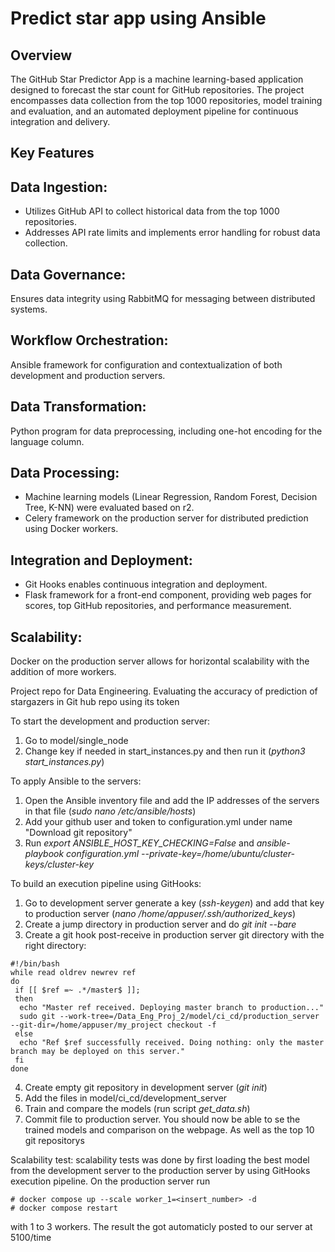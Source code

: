 # Predict star app using Ansible 

## Overview

The GitHub Star Predictor App is a machine learning-based application designed to forecast the star count for GitHub repositories. The project encompasses data collection from the top 1000 repositories, model training and evaluation, and an automated deployment pipeline for continuous integration and delivery.

## Key Features

## Data Ingestion:
* Utilizes GitHub API to collect historical data from the top 1000 repositories.
* Addresses API rate limits and implements error handling for robust data collection.
## Data Governance:
Ensures data integrity using RabbitMQ for messaging between distributed systems.
## Workflow Orchestration:
Ansible framework for configuration and contextualization of both development and production servers.
## Data Transformation:
Python program for data preprocessing, including one-hot encoding for the language column.
## Data Processing:
* Machine learning models (Linear Regression, Random Forest, Decision Tree, K-NN) were evaluated based on r2.
* Celery framework on the production server for distributed prediction using Docker workers.
## Integration and Deployment:
* Git Hooks enables continuous integration and deployment.
* Flask framework for a front-end component, providing web pages for scores, top GitHub repositories, and performance measurement.
## Scalability:
Docker on the production server allows for horizontal scalability with the addition of more workers.

Project repo for Data Engineering.
Evaluating the accuracy of prediction of stargazers in Git hub repo using its token 

To start the development and production server: 
1. Go to model/single_node
2. Change key if needed in start_instances.py and then run it (*python3 start_instances.py*)

To apply Ansible to the servers:
1. Open the Ansible inventory file and add the IP addresses of the servers in that file (*sudo nano /etc/ansible/hosts*)
2. Add your github user and token to configuration.yml under name "Download git repository"
3. Run *export ANSIBLE_HOST_KEY_CHECKING=False* and *ansible-playbook configuration.yml --private-key=/home/ubuntu/cluster-keys/cluster-key*

To build an execution pipeline using GitHooks:
1. Go to development server generate a key (*ssh-keygen*) and add that key to production server (*nano /home/appuser/.ssh/authorized_keys*)
2. Create a jump directory in production server and do *git init --bare*
3. Create a git hook post-receive in production server git directory with the right directory: 
```
#!/bin/bash
while read oldrev newrev ref
do
 if [[ $ref =~ .*/master$ ]];
 then
  echo "Master ref received. Deploying master branch to production..."
  sudo git --work-tree=/Data_Eng_Proj_2/model/ci_cd/production_server --git-dir=/home/appuser/my_project checkout -f
 else
  echo "Ref $ref successfully received. Doing nothing: only the master branch may be deployed on this server."
 fi
done
```
4. Create empty git repository in development server (*git init*)
5. Add the files in model/ci_cd/development_server
6. Train and compare the models (run script *get_data.sh*)
7. Commit file to production server.
You should now be able to se the trained models and comparison on the webpage. As well as the top 10 git repositorys

Scalability test:
scalability tests was done by first loading the best model from the development server to the production server by using GitHooks execution pipeline. On the production server run
```
# docker compose up --scale worker_1=<insert_number> -d
# docker compose restart
```
with 1 to 3 workers. The result the  got automaticly posted to our server at 5100/time

